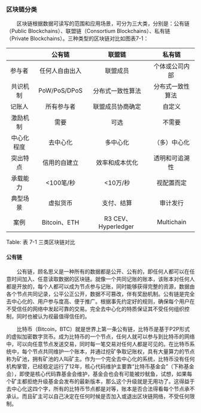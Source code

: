 ### 区块链分类

&emsp;&emsp;区块链根据数据可读写的范围和应用场景，可分为三大类，分别是：公有链（Public Blockchains）、联盟链（Consortium Blockchains）、私有链（Private Blockchains）。三种类型的区块链对比如图表7-1：

|  | 公有链 | 联盟链 | 私有链|
|:--:|:--:|:--:|:--:|
|参与者 | 任何人自由出入 | 联盟成员 | 个体或公司内部|
|共识机制 | PoW/PoS/DPoS | 分布式一致性算法 | 分布式一致性算法|
|记账人 | 所有参与者 | 联盟成员协商确定 | 自定义|
|激励机制 | 需要 | 可选 | 不需要|
|中心化程度 | 去中心化 | 多中心化 | （多）中心化|
|突出特点 | 信用的自建立 | 效率和成本优化 | 透明和可追溯性|
|承载能力 | <100笔/秒 | <10万/秒 | 视配置而定|
|典型场景 | 虚拟货币 | 支付、结算 | 审计发行|
|案例 | Bitcoin、ETH | R3 CEV、Hyperledger | Multichain|
Table: 表 7-1 三类区块链对比

#### 公有链

&emsp;&emsp;公有链，顾名思义是一种所有的数据都是公开、公有的，即任何人都可以在任意时间加入、任意读取数据的区块链。就像一个共同记账的账本，该账本对任何人都是开放的，每个人都可以成为节点参与记账，同时能够获得完整的资源，数据由各个节点共同记录，公平公正公开，数据不可篡改，伴有奖励机制。公有链是完全去中心化的、用户参与度高、便于推广。根据事先约定好的规则，确保每个用户在不受信任的网络中发起可靠的交易。完全去中心化的特质保证其不受任何组织控制，同时也被认为视最值得信任的。

&emsp;&emsp;比特币（Bitcoin，BTC）就是世界上第一条公有链，比特币是基于P2P形式的虚拟加密数字货币。成为比特币的一个节点，任何人就可以参与到比特币的网络中，可以向任意节点发送交易，同时每一笔交易对任何人都是可见的。在比特币系统中，每个节点共同维护一个账本，并通过挖矿争取记账权，具有大量算力的节点称为矿池，拥有矿池的人叫矿主。作为一个完全去中心化的系统，比特币没有任何机构掌管，已经稳定运行了12年，核心代码维护主要靠“比特币基金会”（下称基金会），即使是核心代码靠基金会维护，基金会也会有可能被炒鱿鱼，试想，如果每个矿主都拒绝升级基金会发布的最新版本，那么这个升级就是无用功了。这得益于去中心化这四个字，所有的比特币节点都是对等，账本是否合法得看每个节点承不承认。而且矿主可以自己决定在任何时候是否加入或退出区块链网络，不受任何限制。